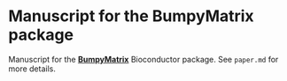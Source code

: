 # Manuscript for the BumpyMatrix package

Manuscript for the [**BumpyMatrix**](https://bioconductor.org/packages/BumpyMatrix) Bioconductor package.
See `paper.md` for more details.
